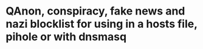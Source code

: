 # QAnon, conspiracy, fake news and nazi blocklist for using in a hosts file, pihole or with dnsmasq



